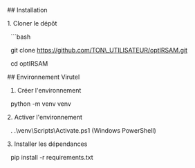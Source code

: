 \## Installation



1\. Cloner le dépôt  

&nbsp;  ```bash

&nbsp;  git clone https://github.com/TON\_UTILISATEUR/optIRSAM.git

&nbsp;  cd optIRSAM





\## Environnement Virutel



1. Créer l'environnement

&nbsp;  python -m venv venv



2\. Activer l'environnement

&nbsp;  . .\\venv\\Scripts\\Activate.ps1 (Windows PowerShell)



3\. Installer les dépendances

&nbsp;  pip install -r requirements.txt



